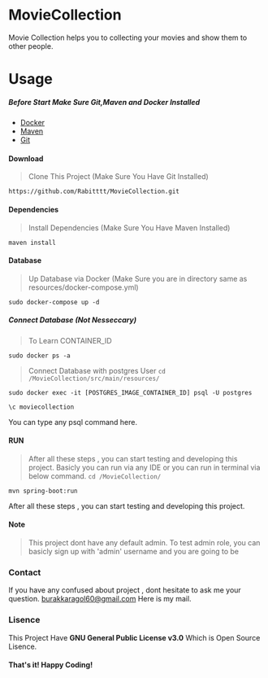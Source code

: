 # MovieCollection
Movie Collection helps you to collecting your movies and show them to other people.

# Usage

##### Before Start Make Sure **Git,Maven and Docker** Installed
* [Docker](https://docs.docker.com/engine/install/)
* [Maven](https://maven.apache.org/index.html) 
* [Git](https://git-scm.com/downloads)

#### Download
> Clone This Project (Make Sure You Have Git Installed)
```
https://github.com/Rabitttt/MovieCollection.git
```

#### Dependencies
> Install Dependencies (Make Sure You Have Maven Installed) 
```
maven install
```

#### Database

> Up Database via Docker (Make Sure you are in directory same as resources/docker-compose.yml)
```
sudo docker-compose up -d 
```
##### Connect Database (Not Nesseccary)
> To Learn CONTAINER_ID
```
sudo docker ps -a
```

> Connect Database with postgres User 
`
cd /MovieCollection/src/main/resources/
`
```
sudo docker exec -it [POSTGRES_IMAGE_CONTAINER_ID] psql -U postgres
```
```
\c moviecollection
```
You can type any psql command here.

#### RUN
> After all these steps , you can start testing and developing this project.
> Basicly you can run via any IDE or you can run in terminal via below command.
`
cd /MovieCollection/
`
```
mvn spring-boot:run
```
After all these steps , you can start testing and developing this project.

#### Note
> This project dont have any default admin. To test admin role, you can basicly sign up with 'admin' username and you are going to be 

### Contact
If you have any confused about project , dont hesitate to ask me your question.
<burakkaragol60@gmail.com> Here is my mail.

### Lisence
This Project Have __GNU General Public License v3.0__  Which is Open Source Lisence. 

#### That's it! Happy Coding!
